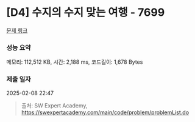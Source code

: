 # [D4] 수지의 수지 맞는 여행 - 7699 

[문제 링크](https://swexpertacademy.com/main/code/problem/problemDetail.do?contestProbId=AWqUzj0arpkDFARG) 

### 성능 요약

메모리: 112,512 KB, 시간: 2,188 ms, 코드길이: 1,678 Bytes

### 제출 일자

2025-02-08 22:47



> 출처: SW Expert Academy, https://swexpertacademy.com/main/code/problem/problemList.do